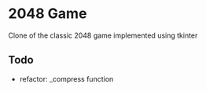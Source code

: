 # 2048 Game

Clone of the classic 2048 game implemented using tkinter

## Todo

- refactor: _compress function
